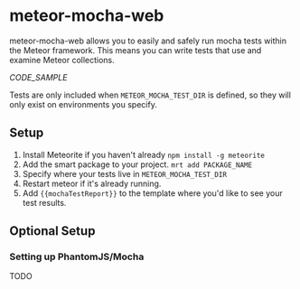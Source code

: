 # meteor-mocha-web

meteor-mocha-web allows you to easily and safely run mocha tests within the Meteor framework.  This means you can write tests that use and examine Meteor collections.

*CODE_SAMPLE*

Tests are only included when `METEOR_MOCHA_TEST_DIR` is defined, so they will only exist on environments you specify.

## Setup

1. Install Meteorite if you haven't already `npm install -g meteorite`
2. Add the smart package to your project. `mrt add PACKAGE_NAME`
3. Specify where your tests live in `METEOR_MOCHA_TEST_DIR`
4. Restart meteor if it's already running.
5. Add `{{mochaTestReport}}` to the template where you'd like to see your test results.

## Optional Setup

### Setting up PhantomJS/Mocha 
TODO

